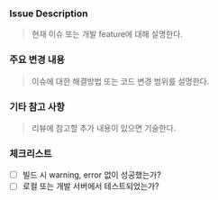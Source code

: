 ### Issue Description
> 현재 이슈 또는 개발 feature에 대해 설명한다.
 
### 주요 변경 내용
> 이슈에 대한 해결방법 또는 코드 변경 범위를 설명한다.
 
### 기타 참고 사항
> 리뷰에 참고할 추가 내용이 있으면 기술한다.
 
### 체크리스트
- [ ] 빌드 시 warning, error 없이 성공했는가?
- [ ] 로컬 또는 개발 서버에서 테스트되었는가?
